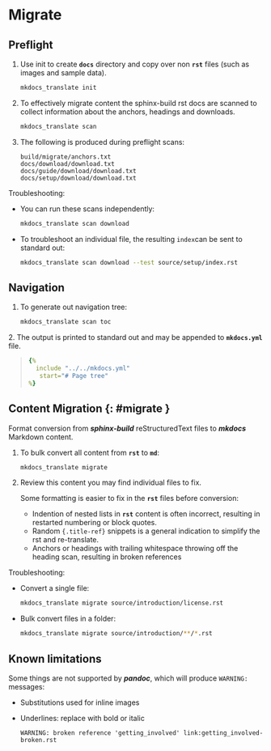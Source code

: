 # Migrate

## Preflight

1.  Use init to create **`docs`** directory and copy over non **`rst`** files (such as images and sample data).

    ``` bash
    mkdocs_translate init
    ```

2.  To effectively migrate content the sphinx-build rst docs are scanned to collect information about the anchors, headings and downloads.

    ``` bash
    mkdocs_translate scan
    ```

3.  The following is produced during preflight scans:

    ``` text
    build/migrate/anchors.txt
    docs/download/download.txt
    docs/guide/download/download.txt
    docs/setup/download/download.txt
    ```

Troubleshooting:

-   You can run these scans independently:

    ``` bash
    mkdocs_translate scan download
    ```

-   To troubleshoot an individual file, the resulting `index`can be sent to standard out:

    ``` bash
    mkdocs_translate scan download --test source/setup/index.rst
    ```

## Navigation

1.  To generate out navigation tree:

    ``` bash
    mkdocs_translate scan toc
    ```

2\. The output is printed to standard out and may be appended to **`mkdocs.yml`** file.

> ~~~yaml
> {% 
>   include "../../mkdocs.yml"
>    start="# Page tree"
> %}
> ~~~

## Content Migration {: #migrate }

Format conversion from ***sphinx-build*** reStructuredText files to ***mkdocs*** Markdown content.

1.  To bulk convert all content from **`rst`** to **`md`**:

    ``` bash
    mkdocs_translate migrate
    ```

2.  Review this content you may find individual files to fix.

    Some formatting is easier to fix in the **`rst`** files before conversion:

    -   Indention of nested lists in **`rst`** content is often incorrect, resulting in restarted numbering or block quotes.
    -   Random `{.title-ref}` snippets is a general indication to simplify the rst and re-translate.
    -   Anchors or headings with trailing whitespace throwing off the heading scan, resulting in broken references

Troubleshooting:

-   Convert a single file:

    ``` bash
    mkdocs_translate migrate source/introduction/license.rst
    ```

-   Bulk convert files in a folder:

    ``` bash
    mkdocs_translate migrate source/introduction/**/*.rst
    ```

## Known limitations

Some things are not supported by ***pandoc***, which will produce `WARNING:` messages:

-   Substitutions used for inline images

-   Underlines: replace with bold or italic

        WARNING: broken reference 'getting_involved' link:getting_involved-broken.rst
